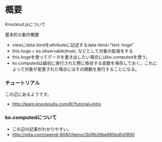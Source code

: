 # 概要
Knockout.jsについて

基本的な動作概要
- viewにdata-bindをattributeに記述するdata-bind="text: hoge"
- this.hoge = ko.observable(true); などとして対象の監視をする
- this.hogeを使ってデータを書き出したい場合にはko.computedを使う。
- ko.computedは最初に実行された際に依存する変数を保存しておく。これによって対象が変更された場合にはその関数を実行することになる。



### チュートリアル
この辺にあるようです。
- http://learn.knockoutjs.com/#/?tutorial=intro

### ko.computedについて
- この辺の記事がわかりやすい。
- http://qiita.com/opengl-8080/items/2b0fb26be865bd5d1890

